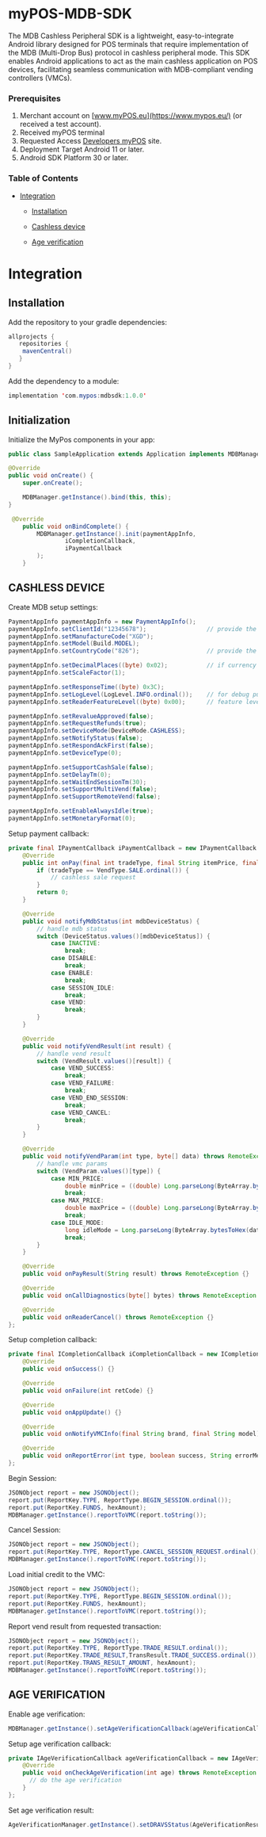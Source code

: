 # myPOS-MDB-SDK

The MDB Cashless Peripheral SDK is a lightweight, easy-to-integrate Android library designed for POS terminals that require implementation of the MDB (Multi-Drop Bus) protocol in cashless peripheral mode. This SDK enables Android applications to act as the main cashless application on POS devices, facilitating seamless communication with MDB-compliant vending controllers (VMCs).

### Prerequisites

1. Merchant account on [www.myPOS.eu](https://www.mypos.eu/) (or received a test account).
2. Received myPOS terminal
3. Requested Access   [Developers myPOS](http://developers.mypos.eu) site.
4.	Deployment Target Android 11 or later.
5.	Android SDK Platform 30 or later.

### Table of Contents

* [Integration](#integration)
  
  * [Installation](#installation)
  
  * [Cashless device](#cashless-device)

  * [Age verification](#age-verification)
  
# Integration

## Installation
Add the repository to your gradle dependencies:

```java
allprojects {
   repositories {
   	mavenCentral()
   }
}
```

Add the dependency to a module:

```java
implementation 'com.mypos:mdbsdk:1.0.0'
```


## Initialization

Initialize the MyPos components in your app:

```Java
public class SampleApplication extends Application implements MDBManager.OnBindListener {

@Override
public void onCreate() {
	super.onCreate();

	MDBManager.getInstance().bind(this, this);
}

 @Override
    public void onBindComplete() {
        MDBManager.getInstance().init(paymentAppInfo,
                iCompletionCallback,
                iPaymentCallback
        );
    }
```

## CASHLESS DEVICE

Create MDB setup settings:

```Java
PaymentAppInfo paymentAppInfo = new PaymentAppInfo();
paymentAppInfo.setClientId("12345678");                 // provide the terminal tid
paymentAppInfo.setManufactureCode("XGD");
paymentAppInfo.setModel(Build.MODEL);
paymentAppInfo.setCountryCode("826");                   // provide the terminal country code

paymentAppInfo.setDecimalPlaces((byte) 0x02);           // if currency do not support cents, provide 0x00
paymentAppInfo.setScaleFactor(1);

paymentAppInfo.setResponseTime((byte) 0x3C);
paymentAppInfo.setLogLevel(LogLevel.INFO.ordinal());    // for debug purposes can provide log level ALL
paymentAppInfo.setReaderFeatureLevel((byte) 0x00);      // feature level can be forced between 1 and 3, 0 means stand with VMC FL

paymentAppInfo.setRevalueApproved(false);
paymentAppInfo.setRequestRefunds(true);
paymentAppInfo.setDeviceMode(DeviceMode.CASHLESS);
paymentAppInfo.setNotifyStatus(false);
paymentAppInfo.setRespondAckFirst(false);
paymentAppInfo.setDeviceType(0);

paymentAppInfo.setSupportCashSale(false);
paymentAppInfo.setDelayTm(0);
paymentAppInfo.setWaitEndSessionTm(30);
paymentAppInfo.setSupportMultiVend(false);
paymentAppInfo.setSupportRemoteVend(false);

paymentAppInfo.setEnableAlwaysIdle(true);
paymentAppInfo.setMonetaryFormat(0);
```

Setup payment callback:

```Java
private final IPaymentCallback iPaymentCallback = new IPaymentCallback.Stub() {
    @Override
    public int onPay(final int tradeType, final String itemPrice, final String itemNumber) {
        if (tradeType == VendType.SALE.ordinal()) {
            // cashless sale request
        }
        return 0;
    }

    @Override
    public void notifyMdbStatus(int mdbDeviceStatus) {
        // handle mdb status
        switch (DeviceStatus.values()[mdbDeviceStatus]) {
            case INACTIVE:
                break;
            case DISABLE:
                break;
            case ENABLE:
                break;
            case SESSION_IDLE:
                break;
            case VEND:
                break;
        }
    }

    @Override
    public void notifyVendResult(int result) {
        // handle vend result
        switch (VendResult.values()[result]) {
            case VEND_SUCCESS:
                break;
            case VEND_FAILURE:
                break;
            case VEND_END_SESSION:
                break;
            case VEND_CANCEL:
                break;
        }
    }

    @Override
    public void notifyVendParam(int type, byte[] data) throws RemoteException {
        // handle vmc params
        switch (VendParam.values()[type]) {
            case MIN_PRICE:
                double minPrice = ((double) Long.parseLong(ByteArray.bytesToHex(data), 16)) / 100.0;
                break;
            case MAX_PRICE:
                double maxPrice = ((double) Long.parseLong(ByteArray.bytesToHex(data), 16)) / 100.0;
                break;
            case IDLE_MODE:
                long idleMode = Long.parseLong(ByteArray.bytesToHex(data), 16); // 0 - idle, 1 - always idle
                break;
        }
    }

    @Override
    public void onPayResult(String result) throws RemoteException {}

    @Override
    public void onCallDiagnostics(byte[] bytes) throws RemoteException {}

    @Override
    public void onReaderCancel() throws RemoteException {}
};
```

Setup completion callback:

```Java
private final ICompletionCallback iCompletionCallback = new ICompletionCallback.Stub() {
    @Override
    public void onSuccess() {}

    @Override
    public void onFailure(int retCode) {}

    @Override
    public void onAppUpdate() {}

    @Override
    public void onNotifyVMCInfo(final String brand, final String model) {}

    @Override
    public void onReportError(int type, boolean success, String errorMessage) throws RemoteException {}
};

```

Begin Session:
```Java
JSONObject report = new JSONObject();
report.put(ReportKey.TYPE, ReportType.BEGIN_SESSION.ordinal());
report.put(ReportKey.FUNDS, hexAmount);
MDBManager.getInstance().reportToVMC(report.toString());
```

Cancel Session:
```Java
JSONObject report = new JSONObject();
report.put(ReportKey.TYPE, ReportType.CANCEL_SESSION_REQUEST.ordinal());
MDBManager.getInstance().reportToVMC(report.toString());
```

Load initial credit to the VMC:
```Java
JSONObject report = new JSONObject();
report.put(ReportKey.TYPE, ReportType.BEGIN_SESSION.ordinal());
report.put(ReportKey.FUNDS, hexAmount);
MDBManager.getInstance().reportToVMC(report.toString());
```

Report vend result from requested transaction:
```Java
JSONObject report = new JSONObject();
report.put(ReportKey.TYPE, ReportType.TRADE_RESULT.ordinal());
report.put(ReportKey.TRADE_RESULT,TransResult.TRADE_SUCCESS.ordinal());
report.put(ReportKey.TRANS_RESULT_AMOUNT, hexAmount);
MDBManager.getInstance().reportToVMC(report.toString());
```

## AGE VERIFICATION

Enable age verification:
```Java
MDBManager.getInstance().setAgeVerificationCallback(ageVerificationCallback);
```

Setup age verification callback:
```Java
private IAgeVerificationCallback ageVerificationCallback = new IAgeVerificationCallback.Stub() {
    @Override
    public void onCheckAgeVerification(int age) throws RemoteException {
      // do the age verification
    }
};
```

Set age verification result:
```Java
AgeVerificationManager.getInstance().setDRAVSStatus(AgeVerificationResult.VALID_CARD);
```
